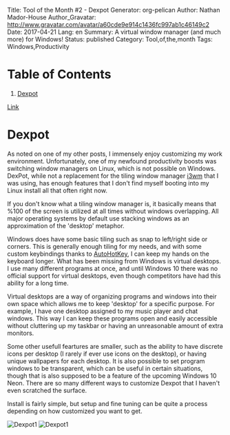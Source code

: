 Title: Tool of the Month #2 - Dexpot
Generator: org-pelican
Author: Nathan Mador-House
Author_Gravatar: http://www.gravatar.com/avatar/a60cde9e914c1436fc997ab1c46149c2
Date: 2017-04-21
Lang: en
Summary: A virtual window manager (and much more) for Windows!
Status: published
Category: Tool,of,the,month
Tags: Windows,Productivity


# Table of Contents

1.  [Dexpot](#org1854a04)

[Link](https://www.dexpot.de)


<a id="org1854a04"></a>

# Dexpot

As noted on one of my other posts, I immensely enjoy customizing my work environment. Unfortunately, one of my newfound productivity boosts was switching window managers on Linux, which is not possible on Windows. DexPot, while not a replacement for the tiling window manager [i3wm](https://i3wm.org) that I was using, has enough features that I don't find myself booting into my Linux install all that often right now.

If you don't know what a tiling window manager is, it basically means that %100 of the screen is utilized at all times without windows overlapping. All major operating systems by default use stacking windows as an approximation of the 'desktop' metaphor.

Windows does have some basic tiling such as snap to left/right side or corners. This is generally enough tiling for my needs, and with some custom keybindings thanks to [AutoHotKey](https://autohotkey.com), I can keep my hands on the keyboard longer. What has been missing from Windows is virtual desktops. I use many different programs at once, and until Windows 10 there was no official support for virtual desktops, even though competitors have had this ability for a long time.

Virtual desktops are a way of organizing programs and windows into their own space which allows me to keep 'desktop' for a specific purpose. For example, I have one desktop assigned to my music player and chat windows. This way I can keep these programs open and easily accessible without cluttering up my taskbar or having an unreasonable amount of extra monitors.

Some other usefull feartures are smaller, such as the ability to have discrete icons per desktop (I rarely if ever use icons on the desktop), or having unique wallpapers for each desktop. It is also possible to set program windows to be transparent, which can be useful in certain situations, though that is also supposed to be a feature of the upcoming Windows 10 Neon. There are so many different ways to customize Dexpot that I haven't even scratched the surface.

Install is fairly simple, but setup and fine tuning can be quite a process depending on how customized you want to get.

![Dexpot1]({filename}../content/assets/dexpot-sc1.jpg) ![Dexpot1]({filename}../content/assets/dexpot-sc2.jpg)

